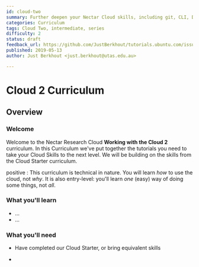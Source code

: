 ```yaml
---
id: cloud-two
summary: Further deepen your Nectar Cloud skills, including git, CLI, DNS and more.
categories: Curriculum
tags: Cloud Two, intermediate, series
difficulty: 2
status: draft
feedback_url: https://github.com/JustBerkhout/tutorials.ubuntu.com/issues
published: 2019-05-13
author: Just Berkhout <just.berkhout@utas.edu.au>

---
```


# Cloud 2 Curriculum

## Overview

### Welcome

Welcome to the Nectar Research Cloud **Working with the Cloud 2** curriculum. In this Curriculum we've put together the tutorials you need to take your Cloud Skills to the next level. We will be building on the skills from the Cloud Starter curriculum.  

positive
: This curriculum is technical in nature. You will learn *how* to use the cloud, not *why*. It is also entry-level: you'll learn *one* (easy) way of doing some things, not *all*. 

### What you'll learn

- ...
- ...

### What you'll need

- Have completed our Cloud Starter, or bring equivalent skills

- 

  

